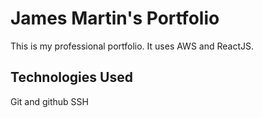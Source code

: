 # James Martin's Portfolio

This is my professional portfolio. It uses AWS and ReactJS.

## Technologies Used

Git and github
SSH
